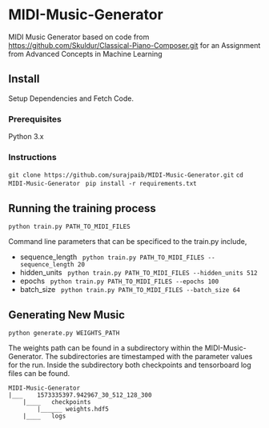 
# MIDI-Music-Generator

MIDI Music Generator based on code from https://github.com/Skuldur/Classical-Piano-Composer.git for an Assignment from Advanced Concepts in Machine Learning

## Install
Setup Dependencies and Fetch Code.
### Prerequisites
Python 3.x
### Instructions
`` git clone https://github.com/surajpaib/MIDI-Music-Generator.git ``
`` cd MIDI-Music-Generator ``
`` pip install -r requirements.txt``

## Running the training process
`` python train.py PATH_TO_MIDI_FILES ``

Command line parameters that can be specificed to the train.py include,

 - sequence_length
   `` python train.py PATH_TO_MIDI_FILES --sequence_length 20``
 - hidden_units
   `` python train.py PATH_TO_MIDI_FILES --hidden_units 512``
 - epochs
   `` python train.py PATH_TO_MIDI_FILES --epochs 100``
 - batch_size
    `` python train.py PATH_TO_MIDI_FILES --batch_size 64``

## Generating New Music
``python generate.py WEIGHTS_PATH``

The weights path can be found in a subdirectory within the MIDI-Music-Generator. The subdirectories are timestamped with the parameter values for the run. Inside the subdirectory both checkpoints and tensorboard log files can be found.
```
MIDI-Music-Generator
|___	1573335397.942967_30_512_128_300
	|____	checkpoints
		|______ weights.hdf5
	|____	logs
```

